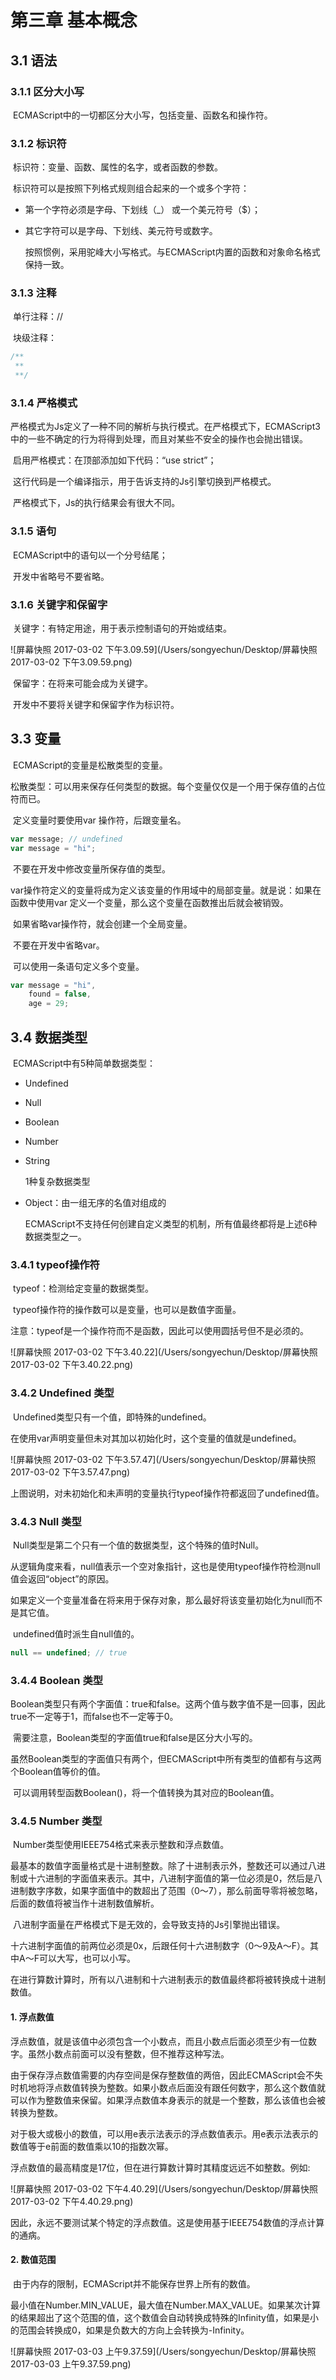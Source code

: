 # 第三章 基本概念

## 3.1 语法

### 3.1.1 区分大小写

​	ECMAScript中的一切都区分大小写，包括变量、函数名和操作符。

### 3.1.2 标识符

​	标识符：变量、函数、属性的名字，或者函数的参数。

​	标识符可以是按照下列格式规则组合起来的一个或多个字符：

- 第一个字符必须是字母、下划线（_） 或一个美元符号（$）；

- 其它字符可以是字母、下划线、美元符号或数字。

  按照惯例，采用驼峰大小写格式。与ECMAScript内置的函数和对象命名格式保持一致。

### 3.1.3 注释

​	单行注释：//

​	块级注释：

```javascript
/**
 **
 **/
```

### 3.1.4 严格模式

​	严格模式为Js定义了一种不同的解析与执行模式。在严格模式下，ECMAScript3中的一些不确定的行为将得到处理，而且对某些不安全的操作也会抛出错误。

​	启用严格模式：在顶部添加如下代码：“use strict”；

​	这行代码是一个编译指示，用于告诉支持的Js引擎切换到严格模式。

​	严格模式下，Js的执行结果会有很大不同。

### 3.1.5 语句

​	ECMAScript中的语句以一个分号结尾；

​	开发中省略号不要省略。

### 3.1.6 关键字和保留字

​	关键字：有特定用途，用于表示控制语句的开始或结束。

![屏幕快照 2017-03-02 下午3.09.59](/Users/songyechun/Desktop/屏幕快照 2017-03-02 下午3.09.59.png)

​	保留字：在将来可能会成为关键字。

​	开发中不要将关键字和保留字作为标识符。

## 3.3 变量

​	ECMAScript的变量是松散类型的变量。

​	松散类型：可以用来保存任何类型的数据。每个变量仅仅是一个用于保存值的占位符而已。

​	定义变量时要使用var 操作符，后跟变量名。

```javascript
var message; // undefined
var message = "hi";
```

​	不要在开发中修改变量所保存值的类型。

​	var操作符定义的变量将成为定义该变量的作用域中的局部变量。就是说：如果在函数中使用var 定义一个变量，那么这个变量在函数推出后就会被销毁。

​	如果省略var操作符，就会创建一个全局变量。

​	不要在开发中省略var。

​	可以使用一条语句定义多个变量。

```javascript
var message = "hi",
	found = false,
	age = 29;
```

## 3.4 数据类型

​	ECMAScript中有5种简单数据类型：

- Undefined

- Null

- Boolean

- Number

- String

  1种复杂数据类型

- Object：由一组无序的名值对组成的

  ECMAScript不支持任何创建自定义类型的机制，所有值最终都将是上述6种数据类型之一。

### 3.4.1 typeof操作符

​	typeof：检测给定变量的数据类型。

​	typeof操作符的操作数可以是变量，也可以是数值字面量。

​	注意：typeof是一个操作符而不是函数，因此可以使用圆括号但不是必须的。

![屏幕快照 2017-03-02 下午3.40.22](/Users/songyechun/Desktop/屏幕快照 2017-03-02 下午3.40.22.png)

### 3.4.2 Undefined 类型

​	Undefined类型只有一个值，即特殊的undefined。

​	在使用var声明变量但未对其加以初始化时，这个变量的值就是undefined。

![屏幕快照 2017-03-02 下午3.57.47](/Users/songyechun/Desktop/屏幕快照 2017-03-02 下午3.57.47.png)



​	上图说明，对未初始化和未声明的变量执行typeof操作符都返回了undefined值。

### 3.4.3 Null 类型

​	Null类型是第二个只有一个值的数据类型，这个特殊的值时Null。

​	从逻辑角度来看，null值表示一个空对象指针，这也是使用typeof操作符检测null值会返回“object”的原因。

​	如果定义一个变量准备在将来用于保存对象，那么最好将该变量初始化为null而不是其它值。

​	undefined值时派生自null值的。

```javascript
null == undefined; // true
```

### 3.4.4 Boolean 类型

​	Boolean类型只有两个字面值：true和false。这两个值与数字值不是一回事，因此true不一定等于1，而false也不一定等于0。

​	需要注意，Boolean类型的字面值true和false是区分大小写的。

​	虽然Boolean类型的字面值只有两个，但ECMAScript中所有类型的值都有与这两个Boolean值等价的值。

​	可以调用转型函数Boolean()，将一个值转换为其对应的Boolean值。

### 3.4.5 Number 类型

​	Number类型使用IEEE754格式来表示整数和浮点数值。

​	最基本的数值字面量格式是十进制整数。除了十进制表示外，整数还可以通过八进制或十六进制的字面值来表示。其中，八进制字面值的第一位必须是0，然后是八进制数字序数，如果字面值中的数超出了范围（0～7），那么前面导零将被忽略，后面的数值将被当作十进制数值解析。

​	八进制字面量在严格模式下是无效的，会导致支持的Js引擎抛出错误。

​	十六进制字面值的前两位必须是0x，后跟任何十六进制数字（0～9及A～F）。其中A～F可以大写，也可以小写。

​	在进行算数计算时，所有以八进制和十六进制表示的数值最终都将被转换成十进制数值。

#### 1. 浮点数值

​	浮点数值，就是该值中必须包含一个小数点，而且小数点后面必须至少有一位数字。虽然小数点前面可以没有整数，但不推荐这种写法。

​	由于保存浮点数值需要的内存空间是保存整数值的两倍，因此ECMAScript会不失时机地将浮点数值转换为整数。如果小数点后面没有跟任何数字，那么这个数值就可以作为整数值来保留。如果浮点数值本身表示的就是一个整数，那么该值也会被转换为整数。

​	对于极大或极小的数值，可以用e表示法表示的浮点数值表示。用e表示法表示的数值等于e前面的数值乘以10的指数次幂。

​	浮点数值的最高精度是17位，但在进行算数计算时其精度远远不如整数。例如:

![屏幕快照 2017-03-02 下午4.40.29](/Users/songyechun/Desktop/屏幕快照 2017-03-02 下午4.40.29.png)

因此，永远不要测试某个特定的浮点数值。这是使用基于IEEE754数值的浮点计算的通病。

#### 2. 数值范围

​	由于内存的限制，ECMAScript并不能保存世界上所有的数值。

​	最小值在Number.MIN_VALUE，最大值在Number.MAX_VALUE。如果某次计算的结果超出了这个范围的值，这个数值会自动转换成特殊的Infinity值，如果是小的范围会转换成0，如果是负数大的方向上会转换为-Infinity。

![屏幕快照 2017-03-03 上午9.37.59](/Users/songyechun/Desktop/屏幕快照 2017-03-03 上午9.37.59.png)

